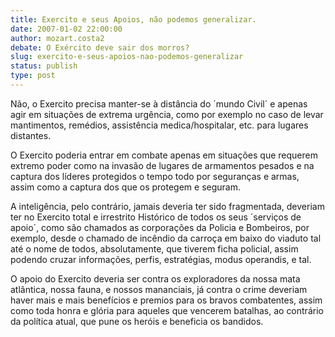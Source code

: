 ```yaml
---
title: Exercito e seus Apoios, não podemos generalizar.
date: 2007-01-02 22:00:00
author: mozart.costa2
debate: O Exército deve sair dos morros?
slug: exercito-e-seus-apoios-nao-podemos-generalizar
status: publish 
type: post
---
```


Não, o Exercito precisa manter-se à distância do ´mundo Civil´ e apenas agir em situações de extrema urgência, como por exemplo no caso de levar mantimentos, remédios, assistência medica/hospitalar, etc. para lugares distantes.  

O Exercito poderia entrar em combate apenas em situações que requerem extremo poder como na invasão de lugares de armamentos pesados e na captura dos líderes protegidos o tempo todo por seguranças e armas, assim como a captura dos que os protegem e seguram.  

A inteligência, pelo contrário, jamais deveria ter sido fragmentada, deveriam ter no Exercito total e irrestrito Histórico de todos os seus ´serviços de apoio´, como são chamados as corporações da Policia e Bombeiros, por exemplo, desde o chamado de incêndio da carroça em baixo do viaduto tal até o nome de todos, absolutamente, que tiverem ficha policial, assim podendo cruzar informações, perfis, estratégias, modus operandis, e tal.  

O apoio do Exercito deveria ser contra os exploradores da nossa mata atlântica, nossa fauna, e nossos mananciais, já contra o crime deveriam haver mais e mais benefícios e premios para os bravos combatentes, assim como toda honra e glória para aqueles que vencerem batalhas, ao contrário da política atual, que pune os heróis e beneficia os bandidos.
